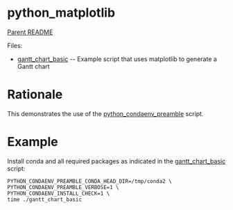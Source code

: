 python_matplotlib
=================

[Parent README](../README.md)

Files:

- [gantt_chart_basic](gantt_chart_basic) -- Example script that uses matplotlib to generate a Gantt chart

Rationale
=========

This demonstrates the use of the
[python_condaenv_preamble](../python_condaenv_preamble/README.md)
script.

Example
=======

Install conda and all required packages as indicated in the
[gantt_chart_basic](gantt_chart_basic) script:

    PYTHON_CONDAENV_PREAMBLE_CONDA_HEAD_DIR=/tmp/conda2 \
    PYTHON_CONDAENV_PREAMBLE_VERBOSE=1 \
    PYTHON_CONDAENV_INSTALL_CHECK=1 \
    time ./gantt_chart_basic

